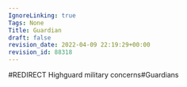 ```yaml
---
IgnoreLinking: true
Tags: None
Title: Guardian
draft: false
revision_date: 2022-04-09 22:19:29+00:00
revision_id: 88318
---
```


#REDIRECT Highguard military concerns#Guardians